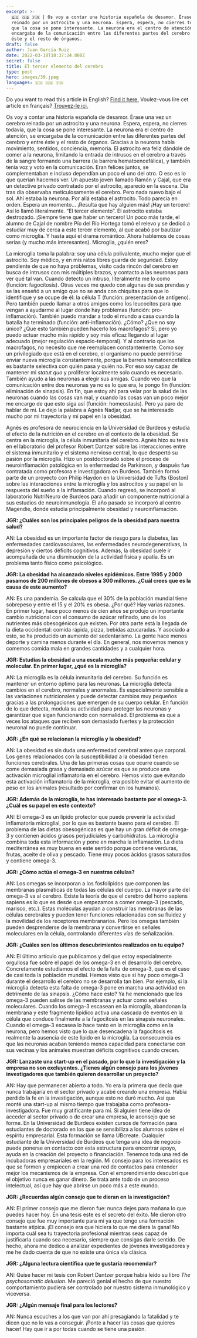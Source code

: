 ```yaml
---
excerpt: >-
  🇪🇸 🇬🇧 🇫🇷 | Os voy a contar una historia española de desamor. Érase una vez un cerebro
  reinado por un astrocito y una neurona. Espera, espera, no cierres todavía,
  que la cosa se pone interesante. La neurona era el centro de atención, se
  encargaba de la comunicación entre las diferentes partes del cerebro y entre
  éste y el resto de órganos. 
draft: false
author: Juan García Ruiz
date: 2022-03-18T18:37:24.000Z
secret: false
title: El tercer elemento del cerebro
type: post
hero: images/39.jpeg
languages: 🇪🇸 🇬🇧 🇫🇷
---
```

<span class="clarification-box">
Do you want to read this article in English? <a href="/The-third-element-of-the-brain">Find it here.</a>
</span>

<span class="clarification-box">
Voulez-vous lire cet article en français? <a href="/Le-troisieme-element-du-cerveau">Trouvez-le ici.</a>
</span>

Os voy a contar una historia española de desamor. Érase una vez un cerebro reinado por un astrocito y una neurona. Espera, espera, no cierres todavía, que la cosa se pone interesante. La neurona era el centro de atención, se encargaba de la comunicación entre las diferentes partes del cerebro y entre éste y el resto de órganos. Gracias a la neurona había movimiento, sentidos, conciencia, memoria. El astrocito era feliz dándole de comer a la neurona, limitando la entrada de intrusos en el cerebro a través de la sangre formando una barrera (la barrera hematoencefálica), y también tenía voz y voto en la comunicación. Eran felices juntos, se complementaban e incluso dependían un poco el uno del otro. O eso es lo que querían hacernos ver. Un apuesto joven llamado Ramón y Cajal, que era un detective privado contratado por el astrocito, apareció en la escena. Día tras día observaba meticulosamente el cerebro. Pero nada nuevo bajo el sol. Ahí estaba la neurona. Por allá estaba el astrocito. Todo parecía en orden. Espera un momento… ¡Resulta que hay alguien más! ¡Hay un tercero! Así lo llamó literalmente. “El tercer elemento”. El astrocito estaba destrozado. ¡Siempre tiene que haber un tercero! Un poco más tarde, el alumno de Cajal de nombre Pío del Río Hortega tomó el relevo y se dedicó a estudiar muy de cerca a este tercer elemento, al que acabó por bautizar como microglia. Y hasta aquí el drama romántico. Ahora hablemos de cosas serias (y mucho más interesantes). Microglia, ¿quién eres?

La microglia toma la palabra: soy una célula polivalente, mucho mejor que el astrocito. Soy médico, y en mis ratos libres guarda de seguridad. Estoy pendiente de que no haya problemas, visito cada rincón del cerebro en busca de intrusos con mis múltiples brazos, y contacto a las neuronas para ver qué tal van. Cuando detecto un intruso, literalmente me lo como (función: fagocitosis). Otras veces me quedo con algunas de sus prendas y se las enseñó a un amigo que no se anda con chiquitas para que lo identifique y se ocupe de él: la célula T (función: presentación de antígeno). Pero también puedo llamar a otros amigos como los leucocitos para que vengan a ayudarme al lugar donde hay problemas (función: pro-inflamación). También puedo mandar a todo el mundo a casa cuando la batalla ha terminado (función: anti-inflamación). ¿Cómo? ¿Que no soy único? ¿Que esto también pueden hacerlo los macrofagos? Si, pero yo puedo actuar mucho más rápido y soy más eficaz llegando al lugar adecuado (mejor regulación espacio-temporal). Y al contrario que los macrofagos, no necesito que me reemplacen constantemente. Como soy un privilegiado que está en el cerebro, el organismo no puede permitirse enviar nueva microglia constantemente, porque la barrera hematoencefálica es bastante selectiva con quién pasa y quién no. Por eso soy capaz de mantener mi *statut quo* y proliferar localmente solo cuando es necesario. También ayudo a las neuronas a elegir sus amigas. Cuando veo que la comunicación entre dos neuronas ya no es lo que era, le pongo fin (función: eliminación de sinapsis). En fin, que estoy ahí para velar por la salud de las neuronas cuando las cosas van mal, y cuando las cosas van un poco mejor me encargo de que esto siga así (función: homeostasis). Pero ya paro de hablar de mi. Le dejo la palabra a Agnès Nadjar, que se ha interesado mucho por mi trayectoria y mi papel en la obesidad.

Agnès es profesora de neurociencia en la Universidad de Burdeos y estudia el efecto de la nutrición en el cerebro en el contexto de la obesidad. Se centra en la microglía, la célula inmunitaria del cerebro. Agnès hizo su tesis en el laboratorio del profesor Robert Dantzer sobre las interacciones entre el sistema inmunitario y el sistema nervioso central, lo que despertó su pasión por la microglía. Hizo un postdoctorado sobre el proceso de neuroinflamación patológica en la enfermedad de Parkinson, y después fue contratada como profesora e investigadora en Burdeos. También formó parte de un proyecto con Philip Haydon en la Universidad de Tufts (Boston) sobre las interacciones entre la microglía y los astrocitos y su papel en la respuesta del sueño a la inflamación. Cuando regresó, se incorporó al laboratorio NutriNeuro de Burdeos para añadir un componente nutricional a sus estudios de neuroinmunología. El año pasado se incorporó al centro Magendie, donde estudia principalmente obesidad y neuroinflamación.

**JGR: ¿Cuáles son los principales peligros de la obesidad para nuestra salud?**

AN: La obesidad es un importante factor de riesgo para la diabetes, las enfermedades cardiovasculares, las enfermedades neurodegenerativas, la depresión y ciertos déficits cognitivos. Además, la obesidad suele ir acompañada de una disminución de la actividad física y apatía. Es un problema tanto físico como psicológico.

**JGR: La obesidad ha alcanzado niveles epidémicos. Entre 1995 y 2000 pasamos de 200 millones de obesos a 300 millones. ¿Cuál crees que es la causa de este aumento?**

AN: Es una pandemia. Se calcula que el 30% de la población mundial tiene sobrepeso y entre el 15 y el 20% es obesa. ¿Por qué? Hay varias razones. En primer lugar, hace poco menos de cien años se produjo un importante cambio nutricional con el consumo de azúcar refinado, uno de los nutrientes más obesogénicos que existen. Por otra parte está la llegada de la dieta occidental: comida rápida, pizza, bebidas azucaradas. Y asociado a esto, se ha producido un aumento del sedentarismo. La gente hace menos deporte y camina menos durante el día. En general, nos movemos menos y comemos comida mala en grandes cantidades y a cualquier hora.

**JGR: Estudias la obesidad a una escala mucho más pequeña: celular y molecular. En primer lugar, ¿qué es la microglía?**

AN: La microglía es la célula inmunitaria del cerebro. Su función es mantener un entorno óptimo para las neuronas. La microglía detecta cambios en el cerebro, normales y anormales. Es especialmente sensible a las variaciones nutricionales y puede detectar cambios muy pequeños gracias a las prolongaciones que emergen de su cuerpo celular. En función de lo que detecta, modula su actividad para proteger las neuronas y garantizar que sigan funcionando con normalidad. El problema es que a veces los ataques que reciben son demasiado fuertes y la protección neuronal no puede continuar.

**JGR: ¿En qué se relacionan la microglía y la obesidad?**

AN: La obesidad es sin duda una enfermedad cerebral antes que corporal. Los genes relacionados con la susceptibilidad a la obesidad tienen funciones cerebrales. Una de las primeras cosas que ocurre cuando se come demasiada grasa y demasiado azúcar es que se produce una activación microglial inflamatoria en el cerebro. Hemos visto que evitando esta activación inflamatoria de la microglía, era posible evitar el aumento de peso en los animales (resultado por confirmar en los humanos).

**JGR: Además de la microglía, te has interesado bastante por el omega-3. ¿Cuál es su papel en este contexto?**

AN: El omega-3 es un lípido protector que puede prevenir la actividad inflamatoria microglial, por lo que es bastante bueno para el cerebro. El problema de las dietas obesogénicas es que hay un gran déficit de omega-3 y contienen ácidos grasos perjudiciales y carbohidratos. La microglía combina toda esta información y pone en marcha la inflamación. La dieta mediterránea es muy buena en este sentido porque contiene verduras, frutas, aceite de oliva y pescado. Tiene muy pocos ácidos grasos saturados y contiene omega-3.

**JGR: ¿Cómo actúa el omega-3 en nuestras células?**

AN: Los omegas se incorporan a los fosfolípidos que componen las membranas plasmáticas de todas las células del cuerpo. La mayor parte del omega-3 va al cerebro. Existe la teoría de que el cerebro del homo sapiens sapiens es lo que es desde que empezamos a comer omega-3 (pescado, marisco, etc.). Estas moléculas ayudan a construir las membranas de las células cerebrales y pueden tener funciones relacionadas con su fluidez y la movilidad de los receptores membranarios. Pero los omegas también pueden desprenderse de la membrana y convertirse en señales moleculares en la célula, controlando diferentes vías de señalización.

**JGR: ¿Cuáles son los últimos descubrimientos realizados en tu equipo?**

AN: El último artículo que publicamos y del que estoy especialmente orgullosa fue sobre el papel de los omega-3 en el desarrollo del cerebro. Concretamente estudiamos el efecto de la falta de omega-3, que es el caso de casi toda la población mundial. Hemos visto que si hay poco omega-3 durante el desarrollo el cerebro no se desarrolla tan bien. Por ejemplo, si la microglía detecta esta falta de omega-3 pone en marcha una actividad en detrimento de las sinapsis. ¿Cómo hace esto? Ya he mencionado que los omega-3 pueden salirse de las membranas y actuar como señales moleculares. Cuando los omega-3 escasean en la microglía, abandonan la membrana y este fragmento lipídico activa una cascada de eventos en la célula que conduce finalmente a la fagocitosis en las sinapsis neuronales. Cuando el omega-3 escasea lo hace tanto en la microglía como en la neurona, pero hemos visto que lo que desencadena la fagocitosis es realmente la ausencia de este lípido en la microglía. La consecuencia es que las neuronas acaban teniendo menos capacidad para conectarse con sus vecinas y los animales muestran déficits cognitivos cuando crecen.

**JGR: Lanzaste una start-up en el pasado, por lo que la investigación y la empresa no son excluyentes. ¿Tienes algún consejo para los jóvenes investigadores que también quieren desarrollar un proyecto?**

AN: Hay que permanecer abierto a todo. Yo era la primera que decía que nunca trabajaría en el sector privado y acabé creando una empresa. Había perdido la fe en la investigación, aunque esto no duró mucho. Así que monté una start-up al mismo tiempo que trabajaba como profesora-investigadora. Fue muy gratificante para mí. Si alguien tiene idea de acceder al sector privado o de crear una empresa, le aconsejo que se forme. En la Universidad de Burdeos existen cursos de formación para estudiantes de doctorado en los que se sensibiliza a los alumnos sobre el espíritu empresarial. Esta formación se llama UBcreate. Cualquier estudiante de la Universidad de Burdeos que tenga una idea de negocio puede ponerse en contacto con esta estructura para encontrar apoyo, ayuda en la creación del proyecto o financiación. Tenemos toda una red de incubadoras empresariales en la región. Mi consejo para los interesados es que se formen y empiecen a crear una red de contactos para entender mejor los mecanismos de la empresa. Con el emprendimiento descubrí que el objetivo nunca es ganar dinero. Se trata ante todo de un proceso intelectual, así que hay que abrirse un poco más a este mundo.

**JGR: ¿Recuerdas algún consejo que te dieran en la investigación?**

AN: El primer consejo que me dieron fue: nunca dejes para mañana lo que puedes hacer hoy. En una tesis este es el secreto del éxito. Me dieron otro consejo que fue muy importante para mí ya que tengo una formación bastante atípica. ¡El consejo era que hiciera lo que me diera la gana! No importa cuál sea tu trayectoria profesional mientras seas capaz de justificarla cuando sea necesario, siempre que consigas darle sentido. De hecho, ahora me dedico a analizar expedientes de jóvenes investigadores y me he dado cuenta de que no existe una única vía clásica.

**JGR: ¿Alguna lectura científica que te gustaría recomendar?**

AN: Quise hacer mi tesis con Robert Dantzer porque había leído su libro *The psychosomatic delusion*. Me pareció genial el hecho de que nuestro comportamiento pudiera ser controlado por nuestro sistema inmunológico y viceversa.

**JGR: ¿Algún mensaje final para los lectores?**

AN: Nunca escuches a los que van por ahí presagiando la fatalidad y te dicen que no lo vas a conseguir. ¡Ponte a hacer las cosas que quieres hacer! Hay que ir a por todas cuando se tiene una pasión.
